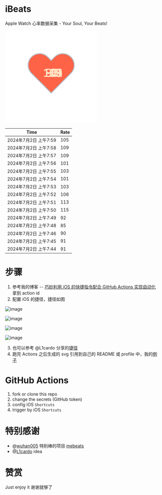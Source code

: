 # iBeats
Apple Watch 心率数据采集 - Your Soul, Your Beats!

![](./files/heart.svg)

<!--START_SECTION:my_heart_rate-->
| Time | Rate | 
 | ---- | ---- | 
| 2024年7月2日 上午7:59 | 105 |
| 2024年7月2日 上午7:58 | 109 |
| 2024年7月2日 上午7:57 | 109 |
| 2024年7月2日 上午7:56 | 101 |
| 2024年7月2日 上午7:55 | 103 |
| 2024年7月2日 上午7:54 | 101 |
| 2024年7月2日 上午7:53 | 103 |
| 2024年7月2日 上午7:52 | 106 |
| 2024年7月2日 上午7:51 | 113 |
| 2024年7月2日 上午7:50 | 115 |
| 2024年7月2日 上午7:49 | 92 |
| 2024年7月2日 上午7:48 | 85 |
| 2024年7月2日 上午7:46 | 90 |
| 2024年7月2日 上午7:45 | 91 |
| 2024年7月2日 上午7:44 | 91 |

<!--END_SECTION:my_heart_rate-->

# 步骤
1. 参考我的博客 -- [巧妙利用 iOS 的快捷指令配合 GitHub Actions 实现自动化](https://github.com/yihong0618/gitblog/issues/198) 拿到 action id
2. 配置 iOS 的捷径，捷径如图

![image](https://user-images.githubusercontent.com/15976103/122154218-0db0b480-ce97-11eb-93bb-5aec07c558dc.png)

![image](https://user-images.githubusercontent.com/15976103/122154236-186b4980-ce97-11eb-8e4b-70551a0391ae.png)

![image](https://user-images.githubusercontent.com/15976103/122154268-2d47dd00-ce97-11eb-902e-3acf292265a9.png)

![image](https://user-images.githubusercontent.com/15976103/122174055-fa144680-ceb4-11eb-9be2-3eb83cd516f7.png)

3. 也可以参考 @L1cardo 分享的[捷径](https://www.icloud.com/shortcuts/6ab6047b459c41ad822ad6b94b1c03d4)
4. 跑完 Actions 之后生成的 svg 引用到自己的 README 或 profile 中，我的[例子](https://github.com/yihong0618) 

# GitHub Actions

1. fork or clone this repo
2. change the secrets (GitHub token)
3. config iOS `Shortcuts` 
4. trigger by iOS `Shortcuts`

# 特别感谢
- @[wuhan005](https://github.com/wuhan005) 特别棒的项目 [mebeats](https://github.com/wuhan005/mebeats)
- @[L1cardo](https://github.com/L1cardo) idea

# 赞赏
Just enjoy it
谢谢就够了
